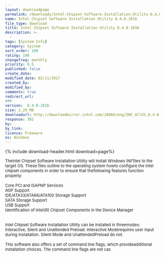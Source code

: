 ```yaml
---
layout: downloadpage
permalink: /downloads/Intel-Chipset-Software-Installation-Utility-8,4,0,1016/
name: Intel Chipset Software Installation Utility 8.4.0.1016
file_type: download
title: Intel Chipset Software Installation Utility 8.4.0.1016
description: >-
  -
tags: [System Info]
category: System
sort_order: 100
rating: 100
changefreq: monthly
priority: 0.5
published: false
create_date:
modified_date: 03/11/2017
created_by:
modified_by:
comments: true
redirect_url:
###
version:  8.4.0.1016
size: 2.29 MB
downloadurl: http://downloadmirror.intel.com/10884/eng/INF_AllOS_8.4.0.1016_PV_Intel.exe
response: 302
by:
by_link:
licence: Freeware
os: Windows
---
```


{% include download-header.html download=page%}

<p style="fix-download-text !important">
<p><font size="2"><p>TheIntel Chipset Software Installation Utility will install Windows INFfiles to the target OS. These files outline to the operating system howto configure the Intel chipset components in order to ensure that thefollowing features function properly:<br />
<br />
Core PCI and ISAPNP Services<br />
AGP Support<br />
IDE/ATA33/ATA66/ATA100 Storage Support</a><br />
SATA Storage Support<br />
USB Support<br />
Identification of Intel(R) Chipset Components in the Device Manager<br />
<br />
<br />
Intel Chipset Software Installation Utility can be installed in threemodes: Interactive, Silent and Unattended Preload. Interactive Moderequires user input during installation. Silent Mode and UnattendedPreload do not. <br />
<br />
This software also offers a set of command line flags, which provideadditional installation choices. The command line flags are not cas</p></p></p>
